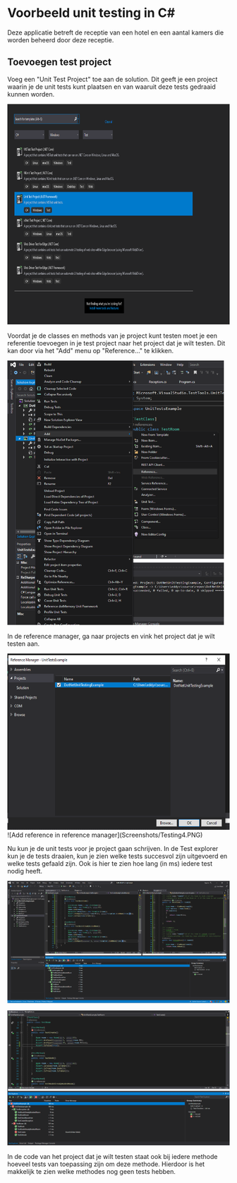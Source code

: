 # Voorbeeld unit testing in C#
Deze applicatie betreft de receptie van een hotel en een aantal kamers die worden beheerd door deze receptie.

## Toevoegen test project
Voeg een "Unit Test Project" toe aan de solution. Dit geeft je een project waarin je de unit tests kunt plaatsen en van waaruit deze tests gedraaid kunnen worden.

<img src="Screenshots/Testing1.PNG" height="500">

Voordat je de classes en methods van je project kunt testen moet je een referentie toevoegen in je test project naar het project dat je wilt testen. Dit kan door via het "Add" menu op "Reference..." te klikken. 

<img src="Screenshots/Testing3.PNG" height="600">

In de reference manager, ga naar projects en vink het project dat je wilt testen aan.

<img src="Screenshots/Testing4.PNG" height="400">
![Add reference in reference manager](Screenshots/Testing4.PNG)

Nu kun je de unit tests voor je project gaan schrijven. In de Test explorer kun je de tests draaien, kun je zien welke tests succesvol zijn uitgevoerd en welke tests gefaald zijn. Ook is hier te zien hoe lang (in ms) iedere test nodig heeft. 

![Add unit tests](Screenshots/Testing5.PNG)

![Failing unit tests](Screenshots/Testing6.PNG)

In de code van het project dat je wilt testen staat ook bij iedere methode hoeveel tests van toepassing zijn om deze methode. Hierdoor is het makkelijk te zien welke methodes nog geen tests hebben.
